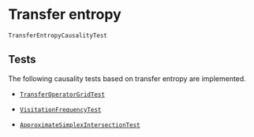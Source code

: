 
# Transfer entropy

```@docs
TransferEntropyCausalityTest
```

## Tests

The following causality tests based on transfer entropy are implemented.

- [`TransferOperatorGridTest`](@ref)

- [`VisitationFrequencyTest`](@ref)

- [`ApproximateSimplexIntersectionTest`](@ref)
